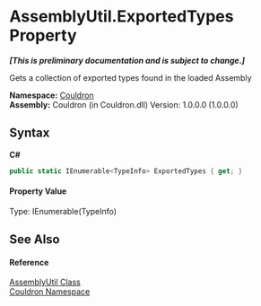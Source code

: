 # AssemblyUtil.ExportedTypes Property 
 _**\[This is preliminary documentation and is subject to change.\]**_

Gets a collection of exported types found in the loaded Assembly

**Namespace:**&nbsp;<a href="N_Couldron">Couldron</a><br />**Assembly:**&nbsp;Couldron (in Couldron.dll) Version: 1.0.0.0 (1.0.0.0)

## Syntax

**C#**<br />
``` C#
public static IEnumerable<TypeInfo> ExportedTypes { get; }
```


#### Property Value
Type: IEnumerable(TypeInfo)

## See Also


#### Reference
<a href="T_Couldron_AssemblyUtil">AssemblyUtil Class</a><br /><a href="N_Couldron">Couldron Namespace</a><br />